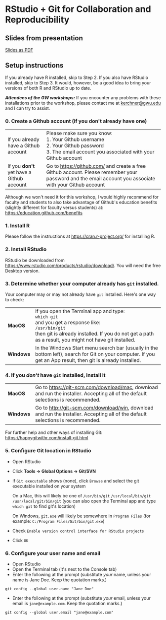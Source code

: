 # RStudio + Git for Collaboration and Reproducibility

## Slides from presentation

[Slides as PDF](https://github.com/gwu-libraries/gwlibraries-workshops/blob/master/r-with-git/RStudio_with_Git.pdf)

## Setup instructions

If you already have R installed, skip to Step 2.  If you also have RStudio installed, skip to Step 3.  It would, however, be a good idea to bring your versions of both R and RStudio up to date.

***Attendees of the GW workshops:*** If you encounter any problems with these installations prior to the workshop, please contact me at kerchner@gwu.edu and I can try to assist.

### 0. Create a Github account (if you don't already have one)

|  |  |
|--|--|
| If you already have a Github account | Please make sure you know:<br>1. Your Github username<br>2. Your Github password<br>3. The email account you associated with your Github account |
| If you **don't** yet have a Github account | Go to https://github.com/ and create a free Github account.  Please remember your password and the email account you associate with your Github account |

Although we won't need it for this workshop, I would highly recommend for faculty and students to also take advantage of Github's education benefits (slightly different for faculty versus students) at: https://education.github.com/benefits 

### 1. Install R

Please follow the instructions at https://cran.r-project.org/ for installing R.

### 2. Install RStudio

RStudio be downloaded from https://www.rstudio.com/products/rstudio/download/. You will need the free Desktop version.

### 3. Determine whether your computer already has `git` installed.

Your computer may or may not already have `git` installed.  Here's one way to check:

|  |  |
| ----- | ---- |
| **MacOS** |     If you open the Terminal app and type:<br>`which git`<br>and you get a response like:<br> `/usr/bin/git`<br>then git is already installed.  If you do not get a path as a result, you might not have git installed.  |
| **Windows** | In the Windows Start menu search bar (usually in the bottom left), search for Git on your computer. If you get an App result, then git is already installed. |
 

### 4. If you _**don't**_ have `git` installed, install it

|  |  |
| ----- | ---- |
| **MacOS** |   Go to https://git-scm.com/download/mac, download and run the installer. Accepting all of the default selections is recommended. |
| **Windows** | Go to http://git-scm.com/download/win, download and run the installer.  Accepting all of the default selections is recommended. |

For further help and other ways of installing Git: https://happygitwithr.com/install-git.html


### 5. Configure Git location in RStudio

* Open RStudio
* Click **Tools -> Global Options -> Git/SVN**

* If `Git executable` shows (none), click `Browse` and select the git executable installed on your system

  On a Mac, this will likely be one of
  `/usr/bin/git`
  `/usr/local/bin/git`
  `/usr/local/git/bin/git`
  (you can also open the Terminal app and type `which git` to find git's location)
  
  On Windows, `git.exe` will likely be somewhere in `Program Files` (for example: `C:/Program Files/Git/bin/git.exe`)
 
* Check `Enable version control interface for RStudio projects`
  
* Click `OK`

### 6. Configure your user name and email

* Open RStudio
* Open the Terminal tab (it's next to the Console tab)
* Enter the following at the prompt (substitute _your_ name, unless your name is Jane Doe. Keep the quotation marks.)
```
git config --global user.name "Jane Doe"
```
* Enter the following at the prompt (substitute _your_ email, unless your email is `jane@example.com`. Keep the quotation marks.)
```
git config --global user.email "jane@example.com"
```

